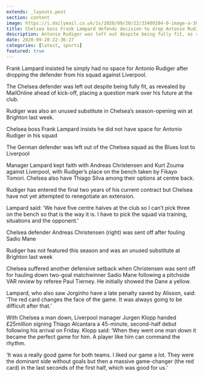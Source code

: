 ```yaml
---
extends: _layouts.post
section: content
image: https://i.dailymail.co.uk/1s/2020/09/20/22/33409284-0-image-a-30_1600636207189.jpg 
title: Chelsea boss Frank Lampard defends decision to drop Antonio Rudiger for Liverpool defeat 
description: Antonio Rudiger was left out despite being fully fit, as revealed by MailOnline ahead of kick-off, placing a question mark over his future at the club. He was also an unused substitute last week. 
date: 2020-09-20-22-36-27 
categories: [latest, sports] 
featured: true 
--- 
```

Frank Lampard insisted he simply had no space for Antonio Rudiger after dropping the defender from his squad against Liverpool.

The Chelsea defender was left out despite being fully fit, as revealed by MailOnline ahead of kick-off, placing a question mark over his future at the club.

Rudiger was also an unused substitute in Chelsea’s season-opening win at Brighton last week.

Chelsea boss Frank Lampard insists he did not have space for Antonio Rudiger in his squad

The German defender was left out of the Chelsea squad as the Blues lost to Liverpool

Manager Lampard kept faith with Andreas Christensen and Kurt Zouma against Liverpool, with Rudiger’s place on the bench taken by Fikayo Tomori. Chelsea also have Thiago Silva among their options at centre back.

Rudiger has entered the final two years of his current contract but Chelsea have not yet attempted to renegotiate an extension.

Lampard said: ‘We have five centre halves at the club so I can’t pick three on the bench so that is the way it is. I have to pick the squad via training, situations and the opponent.’

Chelsea defender Andreas Christensen (right) was sent off after fouling Sadio Mane

Rudiger has not featured this season and was an unused substitute at Brighton last week

Chelsea suffered another defensive setback when Christensen was sent off for hauling down two-goal matchwinner Sadio Mane following a pitchside VAR review by referee Paul Tierney. He initially showed the Dane a yellow.

Lampard, who also saw Jorginho have a late penalty saved by Alisson, said: ‘The red card changes the face of the game. It was always going to be difficult after that.’

With Chelsea a man down, Liverpool manager Jurgen Klopp handed £25million signing Thiago Alcantara a 45-minute, second-half debut following his arrival on Friday. Klopp said: ‘When they went one man down it became the perfect game for him. A player like him can command the rhythm.

‘It was a really good game for both teams. I liked our game a lot. They were the dominant side without goals but then a massive game-changer (the red card) in the last seconds of the first half, which was good for us.’


